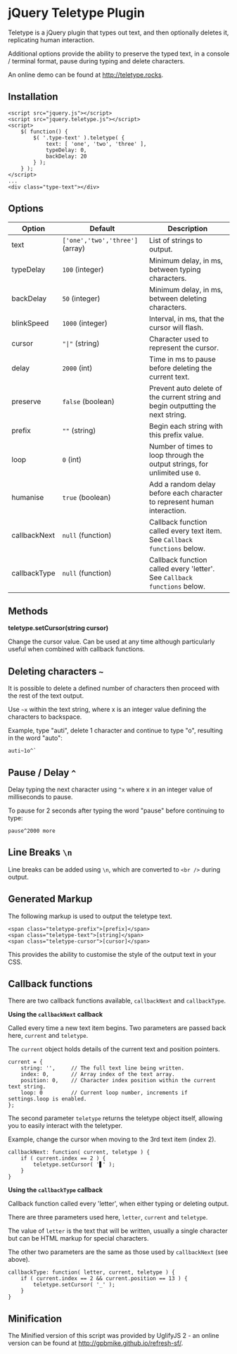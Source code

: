 jQuery Teletype Plugin
======================

Teletype is a jQuery plugin that types out text, and then optionally deletes it, replicating human interaction.

Additional options provide the ability to preserve the typed text, in a console / terminal format, pause during typing and delete characters.

An online demo can be found at <http://teletype.rocks>.

Installation
---

    <script src="jquery.js"></script>
	<script src="jquery.teletype.js"></script>
	<script>
		$( function() {
			$( '.type-text' ).teletype( {
				text: [ 'one', 'two', 'three' ],
				typeDelay: 0,
				backDelay: 20
			} );
		} );
	</script>
	...
	<div class="type-text"></div>

Options
-------

 Option       | Default                             | Description
--------------|-------------------------------------|------------
 text         | `['one','two','three']` (array)     | List of strings to output.     
 typeDelay    | `100` (integer)                     | Minimum delay, in ms, between typing characters.    
 backDelay    | `50` (integer)                      | Minimum delay, in ms, between deleting characters.
 blinkSpeed   | `1000` (integer)                    | Interval, in ms, that the cursor will flash.
 cursor       | <code>"&#124;"</code> (string)      | Character used to represent the cursor.
 delay        | `2000` (int)                        | Time in ms to pause before deleting the current text.
 preserve     | `false` (boolean)                   | Prevent auto delete of the current string and begin outputting the next string.
 prefix       | `""` (string)                       | Begin each string with this prefix value.
 loop         | `0` (int)                           | Number of times to loop through the output strings, for unlimited use `0`.
 humanise     | `true` (boolean)                    | Add a random delay before each character to represent human interaction.
 callbackNext | `null` (function)                   | Callback function called every text item. See `Callback functions` below.
 callbackType | `null` (function)                   | Callback function called every 'letter'. See `Callback functions` below.

Methods
-------

**teletype.setCursor(string cursor)**

Change the cursor value. Can be used at any time although particularly useful
when combined with callback functions.


Deleting characters `~`
---

It is possible to delete a defined number of characters then proceed with the rest of the text output. 

Use `~x` within the text string, where x is an integer value defining the characters to backspace.

Example, type "auti", delete 1 character and continue to type "o", resulting in the word "auto":

```
auti~1o^`
```

Pause / Delay `^`
---

Delay typing the next character using `^x` where x in an integer value of milliseconds to pause.

To pause for 2 seconds after typing the word "pause" before continuing to type: 

```
pause^2000 more
```

Line Breaks `\n`
---

Line breaks can be added using `\n`, which are converted to `<br />` during output.

Generated Markup
---

The following markup is used to output the teletype text.

```
<span class="teletype-prefix">[prefix]</span>
<span class="teletype-text">[string]</span>
<span class="teletype-cursor">[cursor]</span>
```
    
This provides the ability to customise the style of the output text in your CSS.

Callback functions
---

There are two callback functions available, `callbackNext` and `callbackType`.

**Using the `callbackNext` callback**

Called every time a new text item begins. Two parameters are passed back here,
`current` and `teletype`.

The `current` object holds details of the current text and position pointers.

```
current = { 
	string: '', 	// The full text line being written.
	index: 0, 		// Array index of the text array.
	position: 0, 	// Character index position within the current text string.
	loop: 0 		// Current loop number, increments if settings.loop is enabled.
};
```

The second parameter `teletype` returns the teletype object itself, allowing
you to easily interact with the teletyper.

Example, change the cursor when moving to the 3rd text item (index 2).

```
callbackNext: function( current, teletype ) {
	if ( current.index == 2 ) {
		teletype.setCursor( '▋' );
	}
}
```

**Using the `callbackType` callback**

Callback function called every 'letter', when either typing or deleting output.

There are three parameters used here, `letter`, `current` and `teletype`.

The value of `letter` is the text that will be written, usually a single
character but can be HTML markup for special characters.

The other two parameters are the same as those used by `callbackNext` (see above).

```
callbackType: function( letter, current, teletype ) {
	if ( current.index == 2 && current.position == 13 ) {
		teletype.setCursor( '_' );
	}
}
```

Minification
---

The Minified version of this script was provided by UglifyJS 2 - an online version can be found at <http://gpbmike.github.io/refresh-sf/>.

